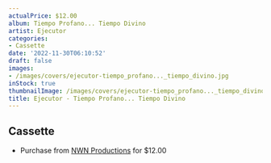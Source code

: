 ```yaml
---
actualPrice: $12.00
album: Tiempo Profano... Tiempo Divino
artist: Ejecutor
categories:
- Cassette
date: '2022-11-30T06:10:52'
draft: false
images:
- /images/covers/ejecutor-tiempo_profano..._tiempo_divino.jpg
inStock: true
thumbnailImage: /images/covers/ejecutor-tiempo_profano..._tiempo_divino-thumb.jpg
title: Ejecutor - Tiempo Profano... Tiempo Divino
---
```


## Cassette
* Purchase from [NWN Productions](http://shop.nwnprod.com/index.php?route=product/product&path=73&product_id=21212&sort=pd.name&order=ASC) for $12.00

